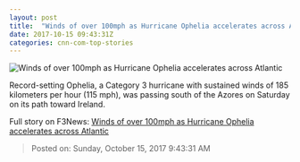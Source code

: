 ```yaml
---
layout: post
title:  "Winds of over 100mph as Hurricane Ophelia accelerates across Atlantic"
date: 2017-10-15 09:43:31Z
categories: cnn-com-top-stories
---
```


![Winds of over 100mph as Hurricane Ophelia accelerates across Atlantic](http://cdn.cnn.com/cnnnext/dam/assets/171014153621-hurricane-ophelia-101317-super-tease.jpg)

Record-setting Ophelia, a Category 3 hurricane with sustained winds of 185 kilometers per hour (115 mph), was passing south of the Azores on Saturday on its path toward Ireland.


Full story on F3News: [Winds of over 100mph as Hurricane Ophelia accelerates across Atlantic](http://www.f3nws.com/n/f4qzuH)

> Posted on: Sunday, October 15, 2017 9:43:31 AM
